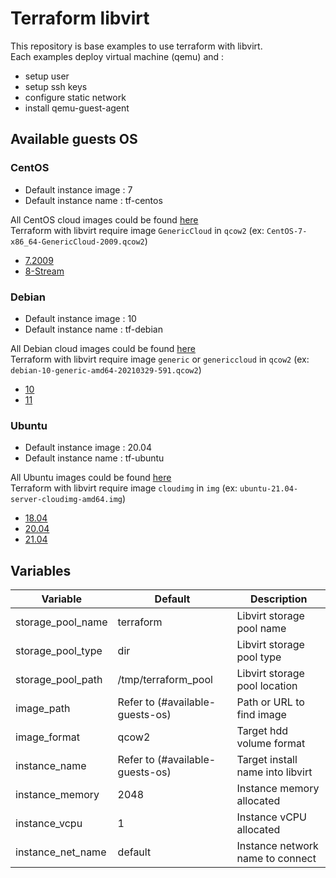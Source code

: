 # Terraform libvirt

This repository is base examples to use terraform with libvirt.  
Each examples deploy virtual machine (qemu) and :
- setup user
- setup ssh keys
- configure static network
- install qemu-guest-agent

## Available guests OS

### CentOS

- Default instance image : 7
- Default instance name : tf-centos

All CentOS cloud images could be found [here](https://cloud.centos.org/centos/)  
Terraform with libvirt require image `GenericCloud` in `qcow2` (ex: `CentOS-7-x86_64-GenericCloud-2009.qcow2`)

- [7.2009](https://cloud.centos.org/centos/7/images/CentOS-7-x86_64-GenericCloud-2009.qcow2)
- [8-Stream](https://cloud.centos.org/centos/8-stream/x86_64/images/CentOS-Stream-GenericCloud-8-20210210.0.x86_64.qcow2)

### Debian

- Default instance image : 10
- Default instance name : tf-debian

All Debian cloud images could be found [here](https://cdimage.debian.org/images/cloud/)  
Terraform with libvirt require image `generic` or `genericcloud` in `qcow2` (ex: `debian-10-generic-amd64-20210329-591.qcow2`)

- [10](https://cdimage.debian.org/images/cloud/buster/20210329-591/debian-10-generic-amd64-20210329-591.qcow2)
- [11](https://cdimage.debian.org/images/cloud/bullseye/daily/20210517-640/debian-11-genericcloud-amd64-daily-20210517-640.qcow2)


### Ubuntu

- Default instance image : 20.04
- Default instance name : tf-ubuntu

All Ubuntu images could be found [here](https://cloud-images.ubuntu.com/releases)  
Terraform with libvirt require image `cloudimg` in `img` (ex: `ubuntu-21.04-server-cloudimg-amd64.img`)

- [18.04](https://cloud-images.ubuntu.com/releases/bionic/release/ubuntu-18.04-server-cloudimg-amd64.img)
- [20.04](https://cloud-images.ubuntu.com/releases/focal/release/ubuntu-20.04-server-cloudimg-amd64.img)
- [21.04](https://cloud-images.ubuntu.com/releases/hirsute/release/ubuntu-21.04-server-cloudimg-amd64.img)

## Variables

| Variable          | Default                         | Description                      |
| ----------------- | ------------------------------- | -------------------------------- |
| storage_pool_name | terraform                       | Libvirt storage pool name        |
| storage_pool_type | dir                             | Libvirt storage pool type        |
| storage_pool_path | /tmp/terraform_pool             | Libvirt storage pool location    | 
| image_path        | Refer to (#available-guests-os) | Path or URL to find image        |
| image_format      | qcow2                           | Target hdd volume format         |
| instance_name     | Refer to (#available-guests-os) | Target install name into libvirt |
| instance_memory   | 2048                            | Instance memory allocated        |
| instance_vcpu     | 1                               | Instance vCPU allocated          |
| instance_net_name | default                         | Instance network name to connect |